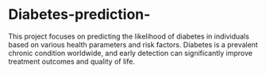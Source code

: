 # Diabetes-prediction-
This project focuses on predicting the likelihood of diabetes in individuals based on various health parameters and risk factors. Diabetes is a prevalent chronic condition worldwide, and early detection can significantly improve treatment outcomes and quality of life.
